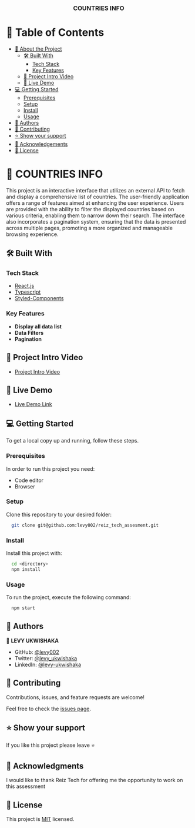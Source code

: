 <div align="center">


  <h3>COUNTRIES INFO</h3>

</div>

<!-- TABLE OF CONTENTS -->

# 📗 Table of Contents

- [📖 About the Project](#about-project)
  - [🛠 Built With](#built-with)
    - [Tech Stack](#tech-stack)
    - [Key Features](#key-features)
  - [🚀 Project Intro Video](#project-intro-video)  
  - [🚀 Live Demo](#live-demo)
- [💻 Getting Started](#getting-started)
  - [Prerequisites](#prerequisites)
  - [Setup](#setup)
  - [Install](#install)
  - [Usage](#usage)
- [👥 Authors](#authors)
- [🤝 Contributing](#contributing)
- [⭐️ Show your support](#support)
- [🙏 Acknowledgements](#acknowledgements)
- [📝 License](#license)

<!-- PROJECT DESCRIPTION -->

# 📖 COUNTRIES INFO <a name="about-project"></a>

This project is an interactive interface that utilizes an external API to fetch and display a comprehensive list of countries. The user-friendly application offers a range of features aimed at enhancing the user experience. Users are provided with the ability to filter the displayed countries based on various criteria, enabling them to narrow down their search. The interface also incorporates a pagination system, ensuring that the data is presented across multiple pages, promoting a more organized and manageable browsing experience.

## 🛠 Built With <a name="built-with"></a>

### Tech Stack <a name="tech-stack"></a>

  <ul>
    <li><a href="https://reactjs.org/">React.js</a></li>
     <li><a href="https://www.typescriptlang.org/">Typescript</a></li>
      <li><a href="https://www.styled-components.com/">Styled-Components</a></li>
  </ul>

<!-- Features -->

### Key Features <a name="key-features"></a>

- **Display all data list**
- **Data Filters**
- **Pagination**

<!-- INTODUCTION VIDEO -->

## 🚀 Project Intro Video <a name="project-intro-video"></a>

- [Project Intro Video](https://www.loom.com/share/abe2034447f949a99e3dcf421b6f8d90?sid=22bac23b-8124-4615-b793-e43292a06fbd)

<!-- LIVE DEMO -->

## 🚀 Live Demo <a name="live-demo"></a>

- [Live Demo Link](https://levy-ukwishaka-countries-info.netlify.app/)

<!-- GETTING STARTED -->

## 💻 Getting Started <a name="getting-started"></a>

To get a local copy up and running, follow these steps.

### Prerequisites

In order to run this project you need:
 
 - Code editor
 - Browser

### Setup

Clone this repository to your desired folder:

```sh
  git clone git@github.com:levy002/reiz_tech_assesment.git
```

### Install

Install this project with:

```sh
  cd <directory>
  npm install
```

### Usage

To run the project, execute the following command:


```sh
  npm start
```

<!-- AUTHORS -->

## 👥 Authors <a name="authors"></a>

👤 **LEVY UKWISHAKA**

- GitHub: [@levy002](https://github.com/levy002)
- Twitter: [@levy_ukwishaka](https://twitter.com/levy_ukwishaka)
- LinkedIn: [@levy-ukwishaka](https://www.linkedin.com/in/levy-ukwishaka/)

<!-- CONTRIBUTING -->

## 🤝 Contributing <a name="contributing"></a>

Contributions, issues, and feature requests are welcome!

Feel free to check the [issues page](../../issues/).

<!-- SUPPORT -->

## ⭐️ Show your support <a name="support"></a>

If you like this project please leave ⭐️ 

<!-- ACKNOWLEDGEMENTS -->

## 🙏 Acknowledgments <a name="acknowledgements"></a>

I would like to thank Reiz Tech for offering me the opportunity to work on this assessment 

<!-- LICENSE -->

## 📝 License <a name="license"></a>

This project is [MIT](./LICENSE) licensed.

